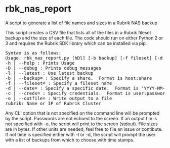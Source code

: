 # rbk_nas_report
A script to generate a list of file names and sizes in a Rubrik NAS backup

This script creates a CSV file that lists all of the files in a Rubrik fileset backup and the size of each file.  The code should run on either Python 2 or 3 and requires the Rubrik SDK library which can be installed via pip.

<pre>
Syntax is as follows:
Usage: rbk_nas_report.py [hDl] [-b backup] [-f fileset] [-d date] [-c creds] [-o file] rubrik
-h | --help : Prints Usage
-D | --debug : Prints debug messages
-l | --latest : Use latest backup
-b | --backup= : Specify a share.  Format is host:share
-f | --fileset= : Specify a fileset name
-d | --date= : Specify a specific date.  Format is 'YYYY-MM-DD HH:MM'
-c | --creds= : Specify credentials.  Format is user:password
-o | --outfile= : Write output to a file
rubrik: Name or IP of Rubrik Cluster
</pre>

Any CLI option that is not specified on the command line will be prompted by the script.  Passwords are not echoed to the screen.
If an output file is not specified with -o, the script will print to the screen (stdout).
File sizes are in bytes.  If other units are needed, feel free to file an issue or contibute.
If not time is specified either with -l or -d, the script will prompt the user with a list of backups from which to choose with time stamps.

